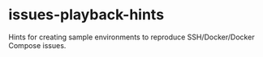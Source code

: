 # issues-playback-hints

Hints for creating sample environments to reproduce SSH/Docker/Docker Compose issues.
